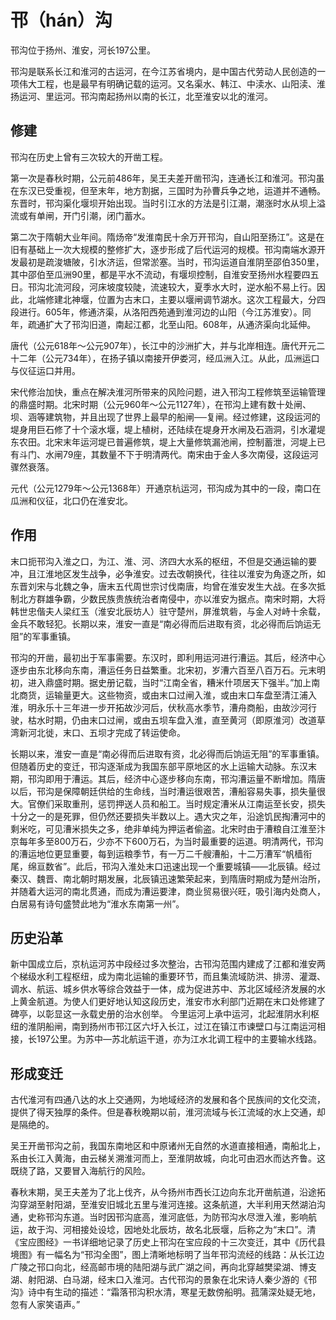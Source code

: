 # 邗（hán）沟

邗沟位于扬州、淮安，河长197公里。

邗沟是联系长江和淮河的古运河，在今江苏省境内，是中国古代劳动人民创造的一项伟大工程，也是最早有明确记载的运河。又名渠水、韩江、中渎水、山阳渎、淮扬运河、里运河。邗沟南起扬州以南的长江，北至淮安以北的淮河。

## 修建

邗沟在历史上曾有三次较大的开凿工程。

第一次是春秋时期，公元前486年，吴王夫差开凿邗沟，连通长江和淮河。邗沟虽在东汉已受重视，但至末年，地方割据，三国时为孙曹兵争之地，运道并不通畅。东晋时，邗沟渠化堰坝开始出现。当时引江水的方法是引江潮，潮涨时水从坝上溢流或有单闸，开门引潮，闭门蓄水。

第二次于隋朝大业年间。隋炀帝“发淮南民十余万开邗沟，自山阳至扬江”。这是在旧有基础上一次大规模的整修扩大，逐步形成了后代运河的规模。邗沟南端水源开发最初是疏浚塘陂，引水济运，但常淤塞。当时，邗沟运道自淮阴至邵伯350里，其中邵伯至瓜洲90里，都是平水不流动，有堰坝控制，自淮安至扬州水程要四五日。邗沟北流河段，河床坡度较陡，流速较大，夏季水大时，逆水船不易上行。因此，北端修建北神堰，位置为古末口，主要以堰闸调节湖水。这次工程最大，分四段进行。605年，修通济渠，从洛阳西苑通到淮河边的山阳（今江苏淮安）。同年，疏通扩大了邗沟旧道，南起江都，北至山阳。608年，从通济渠向北延伸。

唐代（公元618年～公元907年），长江中的沙洲扩大，并与北岸相连。唐代开元二十二年（公元734年），在扬子镇以南接开伊娄河，经瓜洲入江。从此，瓜洲运口与仪征运口并用。

宋代修治加快，重点在解决淮河所带来的风险问题，进入邗沟工程修筑至运输管理的鼎盛时期。北宋时期（公元960年～公元1127年），在邗沟上建有数十处闸、坝、涵等建筑物，并且出现了世界上最早的船闸──复闸。经过修建，这段运河的堤身用巨石修了十个滚水堰，堤上植树，还陆续在堤身开水闸及石涵洞，引水灌堤东农田。北宋末年运河堤已普遍修筑，堤上大量修筑漏池闸，控制蓄泄，河堤上已有斗门、水闸79座，其数量不下于明清两代。南宋由于金人多次南侵，这段运河骤然衰落。

元代（公元1279年～公元1368年）开通京杭运河，邗沟成为其中的一段，南口在瓜洲和仪征，北口仍在淮安北。

## 作用

末口扼邗沟入淮之口，为江、淮、河、济四大水系的枢纽，不但是交通运输的要冲，且江淮地区发生战争，必争淮安。过去改朝换代，往往以淮安为角逐之所，如东晋刘宋与北魏之争，唐末五代周世宗讨伐南唐，均曾在淮安发生大战。在多次抵制北方群雄争霸，少数民族贵族统治者南侵中，亦以淮安为据点。南宋时期，大将韩世忠偕夫人梁红玉（淮安北辰坊人）驻守楚州，屏淮筑砦，与金人对峙十余载，金兵不敢轻犯。长期以来，淮安一直是“南必得而后进取有资，北必得而后饷运无阻”的军事重镇。

邗沟的开凿，最初出于军事需要。东汉时，即利用运河进行漕运。其后，经济中心逐步由东北移向东南，漕运任务日益繁重。北宋初，岁漕六百至八百万石。元末明初，进入鼎盛时期。据史册记载，当时“江南全省，糟米什项居天下强半。”加上南北商货，运输量更大。这些物资，或由末口过闸入淮，或由末口车盘至清江浦入淮，明永乐十三年进一步开拓故沙河后，伏秋高水季节，漕舟商船，由故沙河行驶，枯水时期，仍由末口过闸，或由五坝车盘入淮，直至黄河（即原淮河）改道草湾新河北徙，末口、五坝才完成了转运使命。

长期以来，淮安一直是“南必得而后进取有资，北必得而后饷运无阻”的军事重镇。但随着历史的变迁，邗沟逐渐成为我国东部平原地区的水上运输大动脉。东汉末期，邗沟即用于漕运。其后，经济中心逐步移向东南，邗沟漕运量不断增加。隋唐以后，邗沟是保障朝廷供给的生命线，当时漕运很艰苦，漕船容易失事，损失量很大。官僚们采取重刑，惩罚押送人员和船工。当时规定漕米从江南运至长安，损失十分之一的是死罪，但仍然还要损失半数以上。遇大灾之年，沿途饥民掏漕河中的剩米吃，可见漕米损失之多，绝非单纯为押运者偷盗。北宋时由于漕粮自江淮至汴京每年多至800万石，少亦不下600万石，为当时最重要的运道。明清两代，邗沟的漕运地位更显重要，每到运粮季节，有一万二千艘漕船，十二万漕军“帆樯衔尾，绵亘数省”。此后，邗沟入淮处末口迅速出现一个重要城镇——北辰镇。经过秦汉、魏晋、南北朝时期发展，北辰镇迅速繁荣起来，到隋唐时期成为楚州治所，并随着大运河的南北贯通，而成为漕运要津，商业贸易很兴旺，吸引海内处商人，白居易有诗句盛赞此地为“淮水东南第一州”。

## 历史沿革

新中国成立后，京杭运河苏中段经过多次整治，古邗沟范围内建成了江都和淮安两个梯级水利工程枢纽，成为南北运输的重要环节，而且集流域防洪、排涝、灌溉、调水、航运、城乡供水等综合效益于一体，成为促进苏中、苏北区域经济发展的水上黄金航道。为使人们更好地认知这段历史，淮安市水利部门近期在末口处修建了碑亭，以彰显这一永载史册的治水创举。
今里运河上承中运河，北起淮阴水利枢纽的淮阴船闸，南到扬州市邗江区六圩入长江，过江在镇江市谏壁口与江南运河相接，长197公里。为苏中—苏北航运干道，亦为江水北调工程中的主要输水线路。

## 形成变迁

古代淮河有四通八达的水上交通网，为地域经济的发展和各个民族间的文化交流，提供了得天独厚的条件。但是春秋晚期以前，淮河流域与长江流域的水上交通，却是隔绝的。

吴王开凿邗沟之前，我国东南地区和中原诸州无自然的水道直接相通，南船北上，系由长江入黄海，由云梯关溯淮河而上，至淮阴故城，向北可由泗水而达齐鲁。这既绕了路，又要冒入海航行的风险。

春秋末期，吴王夫差为了北上伐齐，从今扬州市西长江边向东北开凿航道，沿途拓沟穿湖至射阳湖，至淮安旧城北五里与淮河连接。这条航道，大半利用天然湖泊沟通，史称邗沟东道。当时因邗沟底高，淮河底低，为防邗沟水尽泄入淮，影响航运，故于沟、河相接处设埝，因地处北辰坊，故名北辰堰，后称之为“末口”。清《宝应图经》一书详细地记录了历史上邗沟在宝应段的十三次变迁，其中《历代县境图》有一幅名为“邗沟全图”，图上清晰地标明了当年邗沟流经的线路：从长江边广陵之邗口向北，经高邮市境的陆阳湖与武广湖之间，再向北穿越樊梁湖、博支湖、射阳湖、白马湖，经末口入淮河。古代邗沟的景象在北宋诗人秦少游的《邗沟》诗中有生动的描述：“霜落邗沟积水清，寒星无数傍船明。菰蒲深处疑无地，忽有人家笑语声。”